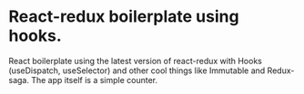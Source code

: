 # React-redux boilerplate using hooks.

React boilerplate using the latest version of react-redux with Hooks (useDispatch, useSelector) and other cool things like Immutable and Redux-saga. The app itself is a simple counter.